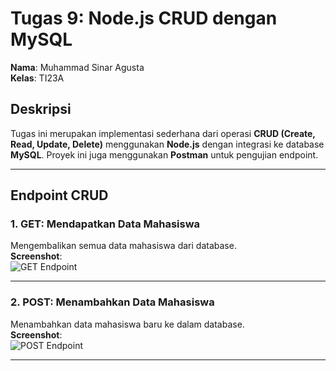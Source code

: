 # Tugas 9: Node.js CRUD dengan MySQL

**Nama**: Muhammad Sinar Agusta  
**Kelas**: TI23A  

## Deskripsi
Tugas ini merupakan implementasi sederhana dari operasi **CRUD (Create, Read, Update, Delete)** menggunakan **Node.js** dengan integrasi ke database **MySQL**. Proyek ini juga menggunakan **Postman** untuk pengujian endpoint.

---

## Endpoint CRUD

### 1. **GET**: Mendapatkan Data Mahasiswa
Mengembalikan semua data mahasiswa dari database.  
**Screenshot**:  
![GET Endpoint](https://github.com/user-attachments/assets/741c17a9-6129-4b2d-b437-e25fe71b5d12
)

---

### 2. **POST**: Menambahkan Data Mahasiswa
Menambahkan data mahasiswa baru ke dalam database.  
**Screenshot**:  
![POST Endpoint](https://github.com/user-attachments/assets/6a22cd25-d262-4c28-a7d0-408ac27ec827)


---

